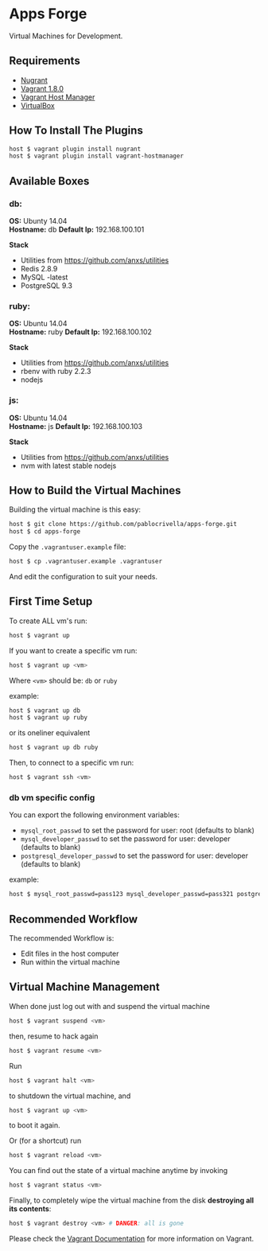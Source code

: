 # Apps Forge

Virtual Machines for Development.

## Requirements

* [Nugrant](https://github.com/maoueh/nugrant)
* [Vagrant 1.8.0](http://vagrantup.com)
* [Vagrant Host Manager](https://github.com/smdahlen/vagrant-hostmanager)
* [VirtualBox](https://www.virtualbox.org)

## How To Install The Plugins

```bash
host $ vagrant plugin install nugrant
host $ vagrant plugin install vagrant-hostmanager
```

## Available Boxes

### db:

**OS:** Ubunty 14.04  
**Hostname:** db
**Default Ip:** 192.168.100.101

**Stack**

- Utilities from https://github.com/anxs/utilities
- Redis 2.8.9
- MySQL -latest
- PostgreSQL 9.3

### ruby:

**OS:** Ubuntu 14.04  
**Hostname:** ruby
**Default Ip:** 192.168.100.102

**Stack**

- Utilities from https://github.com/anxs/utilities
- rbenv with ruby 2.2.3
- nodejs

### js:

**OS:** Ubuntu 14.04  
**Hostname:** js
**Default Ip:** 192.168.100.103

**Stack**

- Utilities from https://github.com/anxs/utilities
- nvm with latest stable nodejs

## How to Build the Virtual Machines

Building the virtual machine is this easy:

```bash
host $ git clone https://github.com/pablocrivella/apps-forge.git
host $ cd apps-forge
```

Copy the ```.vagrantuser.example``` file:

```bash
host $ cp .vagrantuser.example .vagrantuser
```

And edit the configuration to suit your needs.

## First Time Setup

To create ALL vm's run:

```bash
host $ vagrant up
```

If you want to create a specific vm run:

```bash
host $ vagrant up <vm>
```

Where ```<vm>``` should be: ```db``` or ```ruby```

example:

```bash
host $ vagrant up db
host $ vagrant up ruby
```

or its oneliner equivalent

```bash
host $ vagrant up db ruby
```

Then, to connect to a specific vm run:

```bash
host $ vagrant ssh <vm>
```

### db vm specific config

You can export the following environment variables:

- ```mysql_root_passwd``` to set the password for user: root (defaults to blank)
- ```mysql_developer_passwd``` to set the password for user: developer (defaults to blank)
- ```postgresql_developer_passwd``` to set the password for user: developer (defaults to blank)

example:

```bash
host $ mysql_root_passwd=pass123 mysql_developer_passwd=pass321 postgresql_developer_passwd=pass321 vagrant up db
```

## Recommended Workflow

The recommended Workflow is:

* Edit files in the host computer
* Run within the virtual machine

## Virtual Machine Management

When done just log out with and suspend the virtual machine

```bash
host $ vagrant suspend <vm>
```

then, resume to hack again
```bash
host $ vagrant resume <vm>
```

Run
```bash
host $ vagrant halt <vm>
```

to shutdown the virtual machine, and

```bash
host $ vagrant up <vm>
```

to boot it again.

Or (for a shortcut) run

```bash
host $ vagrant reload <vm>
```

You can find out the state of a virtual machine anytime by invoking

```bash
host $ vagrant status <vm>
```

Finally, to completely wipe the virtual machine from the disk **destroying all its contents**:

```bash
host $ vagrant destroy <vm> # DANGER: all is gone
```

Please check the [Vagrant Documentation](http://docs.vagrantup.com/v2/) for more information on Vagrant.
